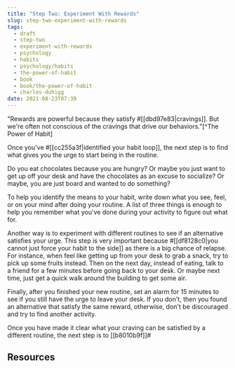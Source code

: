 ```yaml
---
title: "Step Two: Experiment With Rewards"
slug: step-two-experiment-with-rewards
tags:
  - draft
  - step-two
  - experiment-with-rewards
  - psychology
  - habits
  - psychology/habits
  - the-power-of-habit
  - book
  - book/the-power-of-habit
  - charles-duhigg
date: 2021-08-23T07:39
---
```



"Rewards are powerful because they satisfy #[[dbd97e83|cravings]]. But we're
often not conscious of the cravings that drive our behaviors."[^The Power of
Habit]

Once you've #[[cc255a3f|identified your habit loop]], the next step is to find
what gives you the urge to start being in the routine.

Do you eat chocolates because you are hungry? Or maybe you just want to get up
off your desk and have the chocolates as an excuse to socialize? Or maybe, you
are just board and wanted to do something?

To help you identify the means to your habit, write down what you see, feel, or
on your mind after doing your routine. A list of three things is enough to help
you remember what you've done during your activity to figure out what for.

Another way is to experiment with different routines to see if an alternative
satisfies your urge. This step is very important because #[[df8128c0|you cannot
just force your habit to the side]] as there is a big chance of relapse. For
instance, when feel like getting up from your desk to grab a snack, try to pick
up some fruits instead. Then on the next day, instead of eating, talk to
a friend for a few minutes before going back to your desk. Or maybe next time,
just get a quick walk around the building to get some air.

Finally, after you finished your new routine, set an alarm for 15 minutes to see
if you still have the urge to leave your desk. If you don't, then you found an
alternative that satisfy the same reward, otherwise, don't be discouraged and
try to find another activity.

Once you have made it clear what your craving can be satisfied by a different
routine, the next step is to [[b8010b9f]]#

## Resources

[^The Power of Habit]: The Power of Habit by Charles Duhigg: Appendix: A Reader's Guide to Using These Ideas

